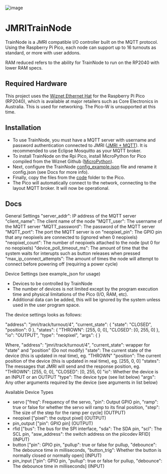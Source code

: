 ![image](https://github.com/user-attachments/assets/75c13b00-b55d-4264-bcbb-a3ae0a9e97ee)


# JMRITrainNode
TrainNode is a JMRI compatible I/O controller built on the MQTT protocol. Using the Raspberry Pi Pico, each node can support up to 16 turnouts as standard, or more with user addons.

RAM reduced refers to the ability for TrainNode to run on the RP2040 with lower RAM specs.

## Required Hardware
This project uses the [Wiznet Ethernet Hat](https://docs.wiznet.io/Product/Open-Source-Hardware/wiznet_ethernet_hat) for the Raspberry Pi Pico (RP2040), which is available at major retailers such as Core Electronics in Australia. This is used for networking. The Pico-W is unsupported at this time.

## Installation
- To use TrainNode, you must have a MQTT server with username and password authentication connected to JMRI ([JMRI + MQTT](https://www.jmri.org/help/en/html/hardware/mqtt/index.shtml)). It is recommended to use Eclipse Mosquitto as your MQTT broker.
- To install TrainNode on the Rpi Pico, install MicroPython for Pico compiled from the Wiznet Github ([MicroPython](https://github.com/Wiznet/RP2040-HAT-MicroPython/releases/download/v1.0.5/rp2_w5100s_20220421_v1.0.5.uf2)).
- Next, configure the TrainNode [config_example.json](https://github.com/rewind2b4/JMRITrainNode/tree/master/Code/config_example.json) file and rename it config.json (see Docs for more info). 
- Finally, copy the files from the [code](https://github.com/rewind2b4/JMRITrainNode/tree/master/Code) folder to the Pico.
- The Pico will automatically connect to the network, connecting to the layout MQTT broker. It will now be operational.

## Docs
General Settings
"server_addr": IP address of the MQTT server
"client_name": The client name of the node
"MQTT_user": The username of the MQTT server
"MQTT_password": The password of the MQTT server
"MQTT_port": The port the MQTT server is on
"neopixel_pin": The GPIO pin that any neopixels are connected to (ignored when 0 neopixels)
"neopixel_count": The number of neopixels attached to the node (put 0 for no neopixels)
"device_poll_timeout_ms": The amount of time that the system waits for interupts such as button releases when pressed
"max_ip_connect_attempts": The amount of times the node will attempt to connect before powering off (requiring a power cycle)

Device Settings (see example_json for usage)
- Devices to be controlled by TrainNode
- The number of devices is not limited except by the program execution time and physical limitations of the Pico (I/O, RAM, etc).
- Additional data can be added, this will be ignored by the system unless used in the user program space.

The device settings looks as follows:

"address": "jmri/track/turnout/4",
"current_state": {
      "state": "CLOSED",
      "position": 0
},
"states": {
      "THROWN": [255, 0, 0],
      "CLOSED": [0, 255, 0]
},
"io": "OUTPUT",
"type": "neopixel",
"args": {
}

Where,
"address": "jmri/track/turnout/4",
"current_state": wrapper for "state" and "position" (Do not modify)
"state": The current state of the device (this is updated in real time), eg. "THROWN"
"position": The current position of the device (this is updated in real time), eg. [255, 0, 0]
"states": The messages that JMRI will send and the response position, eg. "THROWN": [255, 0, 0], "CLOSED": [0, 255, 0]
"io": Whether the device is an INPUT or an OUTPUT
"type": The device type (see list below)
"args": Any other arguments required by the device (see arguments in list below)

Available Device Types
   - servo ["freq": Frequency of the servo, "pin": Output GPIO pin, "ramp": true or false for whether the servo will ramp to its final position, "step": The size of the step for the ramp per cycle] (OUTPUT)
   - neopixel ["pixel": the output pixel] (OUTPUT)
   - pin_output ["pin": GPIO pin] (OUTPUT)
   - rfid ["bus": The bus for the SPI interface, "sda": The SDA pin, "scl": The SCL pin, "asw_address": the switch address on the piicodev RFID] (INPUT)
   - button ["pin": GPIO pin, "pullup": true or false for pullup, "debounce": The debounce time in milliseconds, "button_trig": Whether the button is normally closed or normally open] (INPUT)
   - pin_input ["pin": GPIO pin, "pullup": true or false for pullup, "debounce": The debounce time in milliseconds] (INPUT)
